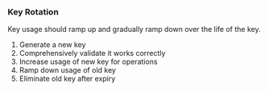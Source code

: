 ### Key Rotation
Key usage should ramp up and gradually ramp down over the life of the key.
1. Generate a new key
2. Comprehensively validate it works correctly
3. Increase usage of new key for operations
4. Ramp down usage of old key
5. Eliminate old key after expiry 

